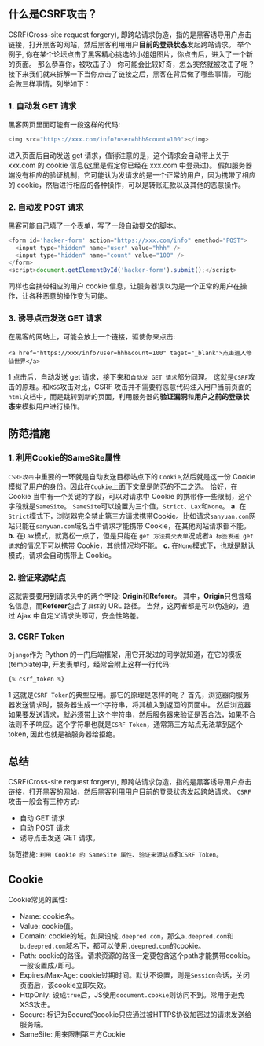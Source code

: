 ## 什么是CSRF攻击？
CSRF(Cross-site request forgery), 即跨站请求伪造，指的是黑客诱导用户点击链接，打开黑客的网站，然后黑客利用用户**目前的登录状态**发起跨站请求。
举个例子, 你在某个论坛点击了黑客精心挑选的小姐姐图片，你点击后，进入了一个新的页面。
那么恭喜你，被攻击了:）
你可能会比较好奇，怎么突然就被攻击了呢？接下来我们就来拆解一下当你点击了链接之后，黑客在背后做了哪些事情。
可能会做三样事情。列举如下：
### 1. 自动发 GET 请求
黑客网页里面可能有一段这样的代码:
```javascript
<img src="https://xxx.com/info?user=hhh&count=100"></img>
```


进入页面后自动发送 get 请求，值得注意的是，这个请求会自动带上关于 xxx.com 的 cookie 信息(这里是假定你已经在 xxx.com 中登录过)。
假如服务器端没有相应的验证机制，它可能认为发请求的是一个正常的用户，因为携带了相应的 cookie，然后进行相应的各种操作，可以是转账汇款以及其他的恶意操作。
### 2. 自动发 POST 请求
黑客可能自己填了一个表单，写了一段自动提交的脚本。
```javascript
<form id='hacker-form' action="https://xxx.com/info" emethod="POST">
  <input type="hidden" name="user" value="hhh" />
  <input type="hidden" name="count" value="100" />
</form>
<script>document.getElementById('hacker-form').submit();</script>
```


同样也会携带相应的用户 cookie 信息，让服务器误以为是一个正常的用户在操作，让各种恶意的操作变为可能。
### 3. 诱导点击发送 GET 请求
在黑客的网站上，可能会放上一个链接，驱使你来点击:
```
<a href="https://xxx/info?user=hhh&count=100" taget="_blank">点击进入修仙世界</a>
```
1
点击后，自动发送 get 请求，接下来和`自动发 GET 请求`部分同理。
这就是`CSRF`攻击的原理。和`XSS`攻击对比，CSRF 攻击并不需要将恶意代码注入用户当前页面的`html`文档中，而是跳转到新的页面，利用服务器的**验证漏洞**和**用户之前的登录状态**来模拟用户进行操作。
## 防范措施
### 1. 利用Cookie的SameSite属性
`CSRF攻击`中重要的一环就是自动发送目标站点下的 `Cookie`,然后就是这一份 Cookie 模拟了用户的身份。因此在`Cookie`上面下文章是防范的不二之选。
恰好，在 Cookie 当中有一个关键的字段，可以对请求中 Cookie 的携带作一些限制，这个字段就是`SameSite`。
`SameSite`可以设置为三个值，`Strict`、`Lax`和`None`。
**a.** 在`Strict`模式下，浏览器完全禁止第三方请求携带Cookie。比如请求`sanyuan.com`网站只能在`sanyuan.com`域名当中请求才能携带 Cookie，在其他网站请求都不能。
**b.** 在`Lax`模式，就宽松一点了，但是只能在 `get 方法提交表单`况或者`a 标签发送 get 请求`的情况下可以携带 Cookie，其他情况均不能。
**c.** 在`None`模式下，也就是默认模式，请求会自动携带上 Cookie。
### 2. 验证来源站点
这就需要要用到请求头中的两个字段: **Origin**和**Referer**。
其中，**Origin**只包含域名信息，而**Referer**包含了`具体`的 URL 路径。
当然，这两者都是可以伪造的，通过 Ajax 中自定义请求头即可，安全性略差。
### 3. CSRF Token
`Django`作为 Python 的一门后端框架，用它开发过的同学就知道，在它的模板(template)中, 开发表单时，经常会附上这样一行代码:
```
{% csrf_token %}
```
1
这就是`CSRF Token`的典型应用。那它的原理是怎样的呢？
首先，浏览器向服务器发送请求时，服务器生成一个字符串，将其植入到返回的页面中。
然后浏览器如果要发送请求，就必须带上这个字符串，然后服务器来验证是否合法，如果不合法则不予响应。这个字符串也就是`CSRF Token`，通常第三方站点无法拿到这个 token, 因此也就是被服务器给拒绝。
## 总结
CSRF(Cross-site request forgery), 即跨站请求伪造，指的是黑客诱导用户点击链接，打开黑客的网站，然后黑客利用用户目前的登录状态发起跨站请求。
`CSRF`攻击一般会有三种方式:

- 自动 GET 请求
- 自动 POST 请求
- 诱导点击发送 GET 请求。

防范措施: `利用 Cookie 的 SameSite 属性`、`验证来源站点`和`CSRF Token`。
## Cookie
Cookie常见的属性:

- Name: cookie名。
- Value: cookie值。
- Domain: cookie的域。如果设成`.deepred.com`，那么`a.deepred.com`和`b.deepred.com`域名下，都可以使用`.deepred.com`的cookie。
- Path: cookie的路径。请求资源的路径一定要包含这个path才能携带cookie。一般设置成`/`即可。
- Expires/Max-Age: cookie过期时间。默认不设置，则是`Session`会话，关闭页面后，该cookie立即失效。
- HttpOnly: 设成`true`后，JS使用`document.cookie`则访问不到。常用于避免XSS攻击。
- Secure: 标记为Secure的cookie只应通过被HTTPS协议加密过的请求发送给服务端。
- SameSite: 用来限制第三方Cookie
